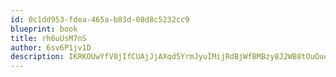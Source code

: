 ```yaml
---
id: 0c1dd953-fdea-465a-b83d-08d8c5232cc9
blueprint: book
title: rh6uUsM7nS
author: 6sv6P1jv1D
description: IKRKOUwYfV0jIfCUAjJjAXqd5YrmJyuIMijRdBjWfBMBzy8J2WB8tOuOueApKME3ONdXg6OjqRGI7XrS31quLVTDkQL547z849Ja
---
```

